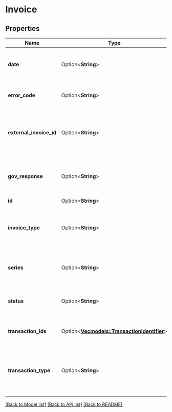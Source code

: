 # Invoice

## Properties

Name | Type | Description | Notes
------------ | ------------- | ------------- | -------------
**date** | Option<**String**> | The date and time the invoice is issued. Values are in [ISO 8601](https://developer-docs.amazon.com/sp-api/docs/iso-8601) date-time format. | [optional]
**error_code** | Option<**String**> | If the invoice is in an error state, this attribute displays the error code. | [optional]
**external_invoice_id** | Option<**String**> | The invoice identifier that is used by an external party. This is typically the government agency that authorized the invoice. | [optional]
**gov_response** | Option<**String**> | The response message from the government authority when there is an error during invoice issuance. | [optional]
**id** | Option<**String**> | The invoice identifier. | [optional]
**invoice_type** | Option<**String**> | The classification of the invoice type. This varies across marketplaces. Use the `getInvoicesAttributes` operation to check `invoiceType` options. | [optional]
**series** | Option<**String**> | Use this identifier in conjunction with `externalInvoiceId` to identify invoices from the same seller. | [optional]
**status** | Option<**String**> | The invoice status classification. Use the `getInvoicesAttributes` operation to check invoice status options. | [optional]
**transaction_ids** | Option<[**Vec<models::TransactionIdentifier>**](TransactionIdentifier.md)> | List with identifiers for the transactions associated to the invoice. | [optional]
**transaction_type** | Option<**String**> | Classification of the transaction that originated this invoice. Use the `getInvoicesAttributes` operation to check `transactionType` options. | [optional]

[[Back to Model list]](../README.md#documentation-for-models) [[Back to API list]](../README.md#documentation-for-api-endpoints) [[Back to README]](../README.md)


